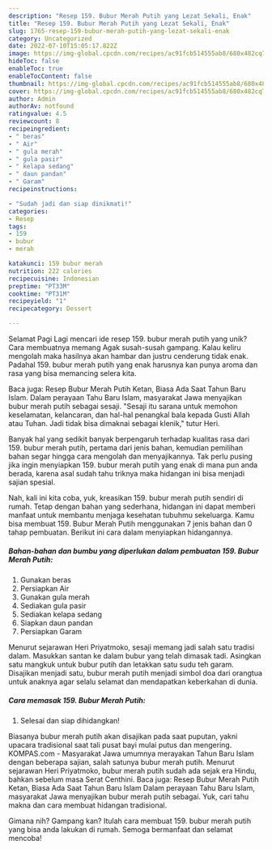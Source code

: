 ```yaml
---
description: "Resep 159. Bubur Merah Putih yang Lezat Sekali, Enak"
title: "Resep 159. Bubur Merah Putih yang Lezat Sekali, Enak"
slug: 1765-resep-159-bubur-merah-putih-yang-lezat-sekali-enak
category: Uncategorized
date: 2022-07-10T15:05:17.822Z
image: https://img-global.cpcdn.com/recipes/ac91fcb514555ab8/680x482cq70/159-bubur-merah-putih-foto-resep-utama.jpg
hideToc: false
enableToc: true
enableTocContent: false
thumbnail: https://img-global.cpcdn.com/recipes/ac91fcb514555ab8/680x482cq70/159-bubur-merah-putih-foto-resep-utama.jpg
cover: https://img-global.cpcdn.com/recipes/ac91fcb514555ab8/680x482cq70/159-bubur-merah-putih-foto-resep-utama.jpg
author: Admin
authorAv: notfound
ratingvalue: 4.5
reviewcount: 8
recipeingredient:
- " beras"
- " Air"
- " gula merah"
- " gula pasir"
- " kelapa sedang"
- " daun pandan"
- " Garam"
recipeinstructions:

- "Sudah jadi dan siap dinikmati!"
categories:
- Resep
tags:
- 159
- bubur
- merah

katakunci: 159 bubur merah 
nutrition: 222 calories
recipecuisine: Indonesian
preptime: "PT33M"
cooktime: "PT31M"
recipeyield: "1"
recipecategory: Dessert

---
```



Selamat Pagi Lagi mencari ide resep 159. bubur merah putih yang unik? Cara membuatnya memang Agak susah-susah gampang. Kalau keliru mengolah maka hasilnya akan hambar dan justru cenderung tidak enak. Padahal 159. bubur merah putih yang enak harusnya kan punya aroma dan rasa yang bisa memancing selera kita.


Baca juga: Resep Bubur Merah Putih Ketan, Biasa Ada Saat Tahun Baru Islam. Dalam perayaan Tahu Baru Islam, masyarakat Jawa menyajikan bubur merah putih sebagai sesaji. &#34;Sesaji itu sarana untuk memohon keselamatan, kelancaran, dan hal-hal penangkal bala kepada Gusti Allah atau Tuhan. Jadi tidak bisa dimaknai sebagai klenik,&#34; tutur Heri.

Banyak hal yang sedikit banyak berpengaruh terhadap kualitas rasa dari 159. bubur merah putih, pertama dari jenis bahan, kemudian pemilihan bahan segar hingga cara mengolah dan menyajikannya. Tak perlu pusing jika ingin menyiapkan 159. bubur merah putih yang enak di mana pun anda berada, karena asal sudah tahu triknya maka hidangan ini bisa menjadi sajian spesial.


Nah, kali ini kita coba, yuk, kreasikan 159. bubur merah putih sendiri di rumah. Tetap dengan bahan yang sederhana, hidangan ini dapat memberi manfaat untuk membantu menjaga kesehatan tubuhmu sekeluarga. Kamu bisa membuat 159. Bubur Merah Putih menggunakan 7 jenis bahan dan 0 tahap pembuatan. Berikut ini cara dalam menyiapkan hidangannya.

<!--inarticleads1-->

##### Bahan-bahan dan bumbu yang diperlukan dalam pembuatan 159. Bubur Merah Putih:

1. Gunakan  beras
1. Persiapkan  Air
1. Gunakan  gula merah
1. Sediakan  gula pasir
1. Sediakan  kelapa sedang
1. Siapkan  daun pandan
1. Persiapkan  Garam


Menurut sejarawan Heri Priyatmoko, sesaji memang jadi salah satu tradisi dalam. Masukkan santan ke dalam bubur yang telah dimasak tadi. Asingkan satu mangkuk untuk bubur putih dan letakkan satu sudu teh garam. Disajikan menjadi satu, bubur merah putih menjadi simbol doa dari orangtua untuk anaknya agar selalu selamat dan mendapatkan keberkahan di dunia. 

<!--inarticleads2-->

##### Cara memasak 159. Bubur Merah Putih:


1. Selesai dan siap dihidangkan!

Biasanya bubur merah putih akan disajikan pada saat puputan, yakni upacara tradisional saat tali pusat bayi mulai putus dan mengering. KOMPAS.com - Masyarakat Jawa umumnya merayakan Tahun Baru Islam dengan beberapa sajian, salah satunya bubur merah putih. Menurut sejarawan Heri Priyatmoko, bubur merah putih sudah ada sejak era Hindu, bahkan sebelum masa Serat Centhini. Baca juga: Resep Bubur Merah Putih Ketan, Biasa Ada Saat Tahun Baru Islam Dalam perayaan Tahu Baru Islam, masyarakat Jawa menyajikan bubur merah putih sebagai. Yuk, cari tahu makna dan cara membuat hidangan tradisional. 

Gimana nih? Gampang kan? Itulah cara membuat 159. bubur merah putih yang bisa anda lakukan di rumah. Semoga bermanfaat dan selamat mencoba!
